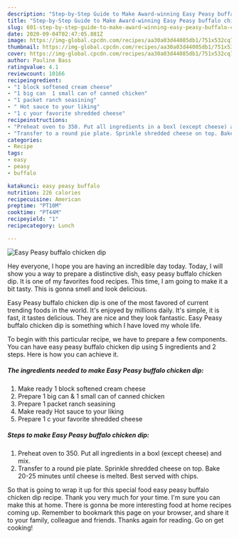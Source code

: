 ```yaml
---
description: "Step-by-Step Guide to Make Award-winning Easy Peasy buffalo chicken dip"
title: "Step-by-Step Guide to Make Award-winning Easy Peasy buffalo chicken dip"
slug: 601-step-by-step-guide-to-make-award-winning-easy-peasy-buffalo-chicken-dip
date: 2020-09-04T02:47:05.881Z
image: https://img-global.cpcdn.com/recipes/aa30a03d44085db1/751x532cq70/easy-peasy-buffalo-chicken-dip-recipe-main-photo.jpg
thumbnail: https://img-global.cpcdn.com/recipes/aa30a03d44085db1/751x532cq70/easy-peasy-buffalo-chicken-dip-recipe-main-photo.jpg
cover: https://img-global.cpcdn.com/recipes/aa30a03d44085db1/751x532cq70/easy-peasy-buffalo-chicken-dip-recipe-main-photo.jpg
author: Pauline Bass
ratingvalue: 4.1
reviewcount: 10166
recipeingredient:
- "1 block softened cream cheese"
- "1 big can  1 small can of canned chicken"
- "1 packet ranch seasining"
- " Hot sauce to your liking"
- "1 c your favorite shredded cheese"
recipeinstructions:
- "Preheat oven to 350. Put all ingredients in a boxl (except cheese) and mix."
- "Transfer to a round pie plate. Sprinkle shredded cheese on top. Bake 20-25 minutes until cheese is melted. Best served with chips."
categories:
- Recipe
tags:
- easy
- peasy
- buffalo

katakunci: easy peasy buffalo 
nutrition: 226 calories
recipecuisine: American
preptime: "PT10M"
cooktime: "PT44M"
recipeyield: "1"
recipecategory: Lunch

---
```



![Easy Peasy buffalo chicken dip](https://img-global.cpcdn.com/recipes/aa30a03d44085db1/751x532cq70/easy-peasy-buffalo-chicken-dip-recipe-main-photo.jpg)

Hey everyone, I hope you are having an incredible day today. Today, I will show you a way to prepare a distinctive dish, easy peasy buffalo chicken dip. It is one of my favorites food recipes. This time, I am going to make it a bit tasty. This is gonna smell and look delicious.



Easy Peasy buffalo chicken dip is one of the most favored of current trending foods in the world. It's enjoyed by millions daily. It's simple, it is fast, it tastes delicious. They are nice and they look fantastic. Easy Peasy buffalo chicken dip is something which I have loved my whole life.


To begin with this particular recipe, we have to prepare a few components. You can have easy peasy buffalo chicken dip using 5 ingredients and 2 steps. Here is how you can achieve it.

<!--inarticleads1-->

##### The ingredients needed to make Easy Peasy buffalo chicken dip:

1. Make ready 1 block softened cream cheese
1. Prepare 1 big can &amp; 1 small can of canned chicken
1. Prepare 1 packet ranch seasining
1. Make ready  Hot sauce to your liking
1. Prepare 1 c your favorite shredded cheese




<!--inarticleads2-->

##### Steps to make Easy Peasy buffalo chicken dip:

1. Preheat oven to 350. Put all ingredients in a boxl (except cheese) and mix.
1. Transfer to a round pie plate. Sprinkle shredded cheese on top. Bake 20-25 minutes until cheese is melted. Best served with chips.




So that is going to wrap it up for this special food easy peasy buffalo chicken dip recipe. Thank you very much for your time. I'm sure you can make this at home. There is gonna be more interesting food at home recipes coming up. Remember to bookmark this page on your browser, and share it to your family, colleague and friends. Thanks again for reading. Go on get cooking!
